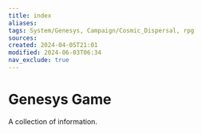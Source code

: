 ```yaml
---
title: index
aliases: 
tags: System/Genesys, Campaign/Cosmic_Dispersal, rpg
sources:
created: 2024-04-05T21:01
modified: 2024-06-03T06:34
nav_exclude: true
---
```


# Genesys Game

A collection of information.
